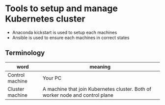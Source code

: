 # Tools to setup and manage Kubernetes cluster

- Anaconda kickstart is used to setup each machines
- Ansible is used to ensure each machines in correct states

## Terminology

|word|meaning|
|----|-------|
|Control machine|Your PC|
|Cluster machine|A machine that join Kubernetes cluster. Both of worker node and control plane|